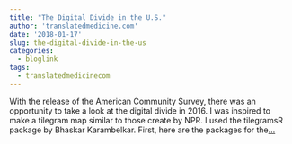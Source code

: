 ```yaml
---
title: "The Digital Divide in the U.S."
author: 'translatedmedicine.com'
date: '2018-01-17'
slug: the-digital-divide-in-the-us
categories:
  - bloglink
tags:
  - translatedmedicinecom
---
```


With the release of the American Community Survey, there was an opportunity to take a look at the digital divide in 2016. I was inspired to make a tilegram map similar to those create by NPR. I used the tilegramsR package by Bhaskar Karambelkar. First, here are the packages for the[... <i class="fas fa-external-link-alt"></i>](https://translatedmedicine.netlify.com/post/the-digital-divide-in-the-u-s/)

